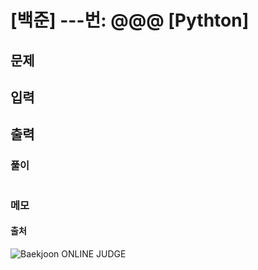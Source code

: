 # [백준]  ---번:  @@@ [Pythton]

## **문제**


## **입력**


## **출력**


### 풀이

```python

```

### 메모


#### 출처
![Baekjoon ONLINE JUDGE]()
